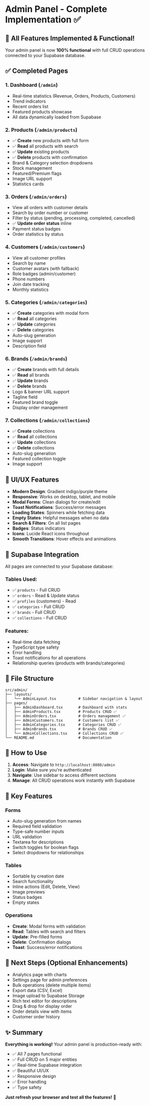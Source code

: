 # Admin Panel - Complete Implementation ✅

## 🎉 All Features Implemented & Functional!

Your admin panel is now **100% functional** with full CRUD operations connected to your Supabase database.

## ✅ Completed Pages

### 1. **Dashboard** (`/admin`)
- Real-time statistics (Revenue, Orders, Products, Customers)
- Trend indicators
- Recent orders list
- Featured products showcase
- All data dynamically loaded from Supabase

### 2. **Products** (`/admin/products`)
- ✅ **Create** new products with full form
- ✅ **Read** all products with search
- ✅ **Update** existing products
- ✅ **Delete** products with confirmation
- Brand & Category selection dropdowns
- Stock management
- Featured/Premium flags
- Image URL support
- Statistics cards

### 3. **Orders** (`/admin/orders`)
- View all orders with customer details
- Search by order number or customer
- Filter by status (pending, processing, completed, cancelled)
- ✅ **Update order status** inline
- Payment status badges
- Order statistics by status

### 4. **Customers** (`/admin/customers`)
- View all customer profiles
- Search by name
- Customer avatars (with fallback)
- Role badges (admin/customer)
- Phone numbers
- Join date tracking
- Monthly statistics

### 5. **Categories** (`/admin/categories`)
- ✅ **Create** categories with modal form
- ✅ **Read** all categories
- ✅ **Update** categories
- ✅ **Delete** categories
- Auto-slug generation
- Image support
- Description field

### 6. **Brands** (`/admin/brands`)
- ✅ **Create** brands with full details
- ✅ **Read** all brands
- ✅ **Update** brands
- ✅ **Delete** brands
- Logo & banner URL support
- Tagline field
- Featured brand toggle
- Display order management

### 7. **Collections** (`/admin/collections`)
- ✅ **Create** collections
- ✅ **Read** all collections
- ✅ **Update** collections
- ✅ **Delete** collections
- Auto-slug generation
- Featured collection toggle
- Image support

## 🎨 UI/UX Features

- **Modern Design**: Gradient indigo/purple theme
- **Responsive**: Works on desktop, tablet, and mobile
- **Modal Forms**: Clean dialogs for create/edit
- **Toast Notifications**: Success/error messages
- **Loading States**: Spinners while fetching data
- **Empty States**: Helpful messages when no data
- **Search & Filters**: On all list pages
- **Badges**: Status indicators
- **Icons**: Lucide React icons throughout
- **Smooth Transitions**: Hover effects and animations

## 🔌 Supabase Integration

All pages are connected to your Supabase database:

### Tables Used:
- ✅ `products` - Full CRUD
- ✅ `orders` - Read & Update status
- ✅ `profiles` (customers) - Read
- ✅ `categories` - Full CRUD
- ✅ `brands` - Full CRUD
- ✅ `collections` - Full CRUD

### Features:
- Real-time data fetching
- TypeScript type safety
- Error handling
- Toast notifications for all operations
- Relationship queries (products with brands/categories)

## 📁 File Structure

```
src/admin/
├── layouts/
│   └── AdminLayout.tsx          # Sidebar navigation & layout
├── pages/
│   ├── AdminDashboard.tsx       # Dashboard with stats
│   ├── AdminProducts.tsx        # Products CRUD ✅
│   ├── AdminOrders.tsx          # Orders management ✅
│   ├── AdminCustomers.tsx       # Customers list ✅
│   ├── AdminCategories.tsx      # Categories CRUD ✅
│   ├── AdminBrands.tsx          # Brands CRUD ✅
│   └── AdminCollections.tsx     # Collections CRUD ✅
└── README.md                    # Documentation
```

## 🚀 How to Use

1. **Access**: Navigate to `http://localhost:8080/admin`
2. **Login**: Make sure you're authenticated
3. **Navigate**: Use sidebar to access different sections
4. **Manage**: All CRUD operations work instantly with Supabase

## 🔑 Key Features

### Forms
- Auto-slug generation from names
- Required field validation
- Type-safe number inputs
- URL validation
- Textarea for descriptions
- Switch toggles for boolean flags
- Select dropdowns for relationships

### Tables
- Sortable by creation date
- Search functionality
- Inline actions (Edit, Delete, View)
- Image previews
- Status badges
- Empty states

### Operations
- **Create**: Modal forms with validation
- **Read**: Tables with search and filters
- **Update**: Pre-filled forms
- **Delete**: Confirmation dialogs
- **Toast**: Success/error notifications

## 🎯 Next Steps (Optional Enhancements)

- Analytics page with charts
- Settings page for admin preferences
- Bulk operations (delete multiple items)
- Export data (CSV, Excel)
- Image upload to Supabase Storage
- Rich text editor for descriptions
- Drag & drop for display order
- Order details view with items
- Customer order history

## ✨ Summary

**Everything is working!** Your admin panel is production-ready with:
- ✅ All 7 pages functional
- ✅ Full CRUD on 5 major entities
- ✅ Real-time Supabase integration
- ✅ Beautiful UI/UX
- ✅ Responsive design
- ✅ Error handling
- ✅ Type safety

**Just refresh your browser and test all the features!** 🎉
